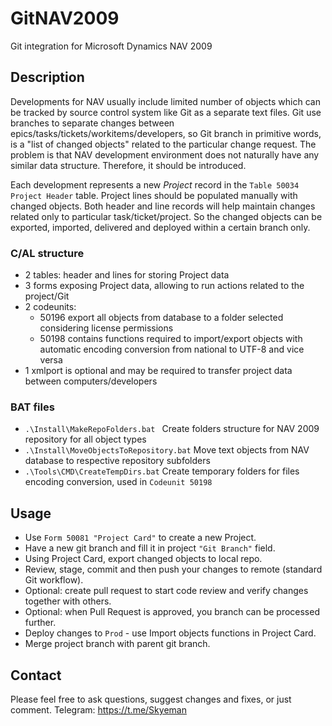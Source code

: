 # GitNAV2009
Git integration for Microsoft Dynamics NAV 2009

## Description
Developments for NAV usually include limited number of objects which can be tracked by source control system like Git as a separate text files. Git use branches to separate changes between epics/tasks/tickets/workitems/developers, so Git branch in primitive words, is a "list of changed objects" related to the particular change request. The problem is that NAV development environment does not naturally have any similar data structure. Therefore, it should be introduced. 

Each development represents a new *Project* record in the `Table 50034 Project Header` table. Project lines should be populated manually with changed objects. Both header and line records will help maintain changes related only to particular task/ticket/project. So the changed objects can be exported, imported, delivered and deployed within a certain branch only.

### C/AL structure
 - 2 tables: header and lines for storing Project data
 - 3 forms exposing Project data, allowing to run actions related to the project/Git
 - 2 codeunits: 
   - 50196 export all objects from database to a folder selected considering license permissions
   - 50198 contains functions required to import/export objects with automatic encoding conversion from national to UTF-8 and vice versa
 - 1 xmlport is optional and may be required to transfer project data between computers/developers

### BAT files
 - `.\Install\MakeRepoFolders.bat ` Create folders structure for NAV 2009 repository for all object types
 - `.\Install\MoveObjectsToRepository.bat` Move text objects from NAV database to respective repository subfolders
 - `.\Tools\CMD\CreateTempDirs.bat` Create temporary folders for files encoding conversion, used in `Codeunit 50198`
 
## Usage
- Use `Form 50081 "Project Card"` to create a new Project.
- Have a new git branch and fill it in project `"Git Branch"` field.
- Using Project Card, export changed objects to local repo.
- Review, stage, commit and then push your changes to remote (standard Git workflow).
- Optional: create pull request to start code review and verify changes together with others.
- Optional: when Pull Request is approved, you branch can be processed further.
- Deploy changes to `Prod` - use Import objects functions in Project Card.
- Merge project branch with parent git branch.

## Contact
Please feel free to ask questions, suggest changes and fixes, or just comment.
Telegram: https://t.me/Skyeman

